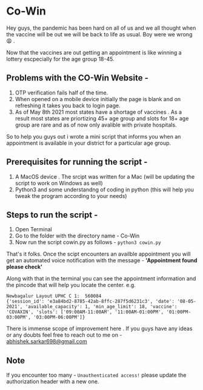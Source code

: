 # Co-Win
Hey guys, the pandemic has been hard on all of us and we all thought when the vaccine will be out we will be back to life as usual. Boy were we wrong 😩 .

Now that the vaccines are out getting an appointment is like winning a lottery escpecially for the age group 18-45.

## Problems with the CO-Win Website - 
  1. OTP verification fails half of the time.
  2. When opened on a mobile device initially the page is blank and on refreshing it takes you back to login page.
  3. As of May 8th 2021 most states have a shortage of vaccines . As a result most states are priortizing 45+ age group and slots for 18+ age group are rare and as of now only avalible with private hospitals.

So to help you guys out i wrote a mini script that informs you when an appointment is available in your district for a particular age group.

 ## Prerequisites for running the script - 
  1. A MacOS device . The srcipt was written for a Mac (will be updating the script to work on Windows as well)
  2. Python3 and some understandng of coding in python (this will help you tweak the program according to your needs)
 
## Steps to run the script - 
  1. Open Terminal
  2. Go to the folder with the directory name - Co-Win
  3. Now run the script cowin.py as follows - `python3 cowin.py`
  
That's it folks.
Once the scipt encounters an availble appointment you will get an automated voice notification with the message - <b>'Appointment found please check'</b>

Along with that in the terminal you can see the appointment information and the pincode that will help you locate the center.
e.g.
```console
Newbagalur Layout UPHC C 1:  560084
{'session_id': 'e3a84bd2-8785-42ab-8ffc-287f5d6231c3', 'date': '08-05-2021', 'available_capacity': 1, 'min_age_limit': 18, 'vaccine': 'COVAXIN', 'slots': ['09:00AM-11:00AM', '11:00AM-01:00PM', '01:00PM-03:00PM', '03:00PM-06:00PM']}
```

There is immense scope of improvement here . If you guys have any ideas or any doubts feel free to reach out to me on - abhishek.sarkar698@gmail.com
## Note

If you encounter too many - 
`Unauthenticated access!`
please update the authorization header with a new one.



